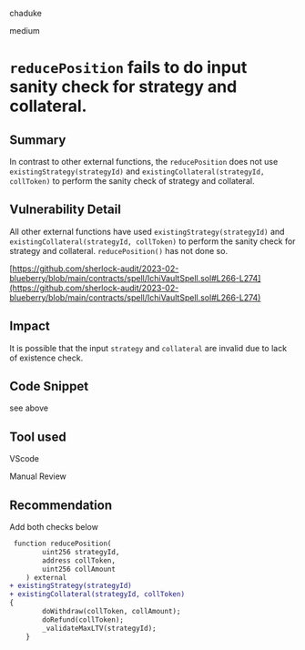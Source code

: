 chaduke

medium

# ``reducePosition`` fails to do input sanity check for strategy and collateral.

## Summary
In contrast to other external functions, the ``reducePosition`` does not use ``existingStrategy(strategyId)`` and  ``existingCollateral(strategyId, collToken)``
to perform the sanity check of strategy and collateral. 

## Vulnerability Detail
All other external functions have used ``existingStrategy(strategyId)`` and  ``existingCollateral(strategyId, collToken)`` to perform the sanity check for strategy and collateral. ``reducePosition()`` has not done so. 

[https://github.com/sherlock-audit/2023-02-blueberry/blob/main/contracts/spell/IchiVaultSpell.sol#L266-L274](https://github.com/sherlock-audit/2023-02-blueberry/blob/main/contracts/spell/IchiVaultSpell.sol#L266-L274) 



## Impact
It is possible that the input ``strategy`` and ``collateral`` are invalid due to lack of existence check.

## Code Snippet
see above

## Tool used
VScode

Manual Review

## Recommendation
Add both checks below
```diff
 function reducePosition(
        uint256 strategyId,
        address collToken,
        uint256 collAmount
    ) external
+ existingStrategy(strategyId)
+ existingCollateral(strategyId, collToken)
{
        doWithdraw(collToken, collAmount);
        doRefund(collToken);
        _validateMaxLTV(strategyId);
    }

```